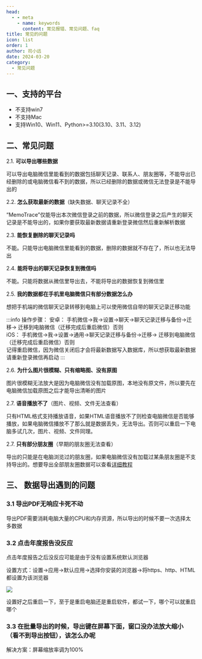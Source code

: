 ```yaml
---
head:
  - - meta
    - name: keywords
      content: 常见报错、常见问题、faq
title: 常见的问题
icon: list
order: 1
author: 司小远
date: 2024-03-20
category:
  - 常见问题
---
```


## 一、支持的平台

* 不支持win7
* 不支持Mac
* 支持Win10、Win11、Python>=3.10(3.10、3.11、3.12)

## 二、常见问题

2.1. **可以导出哪些数据**

  可以导出电脑微信里能看到的数据包括聊天记录、联系人、朋友圈等，不能导出已经删除的或电脑微信看不到的数据，所以已经删除的数据或微信无法登录是不能导出的

2.2. **怎么获取最新的数据**（缺失数据、聊天记录不全）

  “MemoTrace”仅能导出本次微信登录之前的数据，所以微信登录之后产生的聊天记录是不能导出的，如果你要获取最新数据请重新登录微信然后重新解析数据

2.3. **能恢复删除的聊天记录吗**

  不能。只能导出电脑微信里能看到的数据，删除的数据就不存在了，所以也无法导出

2.4. **能将导出的聊天记录恢复到微信吗**

  不能。只能将数据从微信里导出去，不能将导出的数据恢复到微信里

2.5. **我的数据都在手机里电脑微信只有部分数据怎么办**

  想把手机端的微信聊天记录转移到电脑上可以使用微信自带的聊天记录迁移功能

:::info
操作步骤：
安卓： 手机微信->我->设置->聊天->聊天记录迁移与备份->迁移-> 迁移到电脑微信（迁移完成后重启微信）否则<br>
iOS： 手机微信->我->设置->通用->聊天记录迁移与备份->迁移-> 迁移到电脑微信（迁移完成后重启微信）否则<br>
记得重启微信，因为微信关闭后才会将最新数据写入数据库，所以想获取最新数据请重新登录微信再启动
:::

2.6. **为什么图片很模糊、只有缩略图、没有原图**

  图片很模糊无法放大是因为电脑微信没有加载原图，本地没有原文件，所以要先在电脑微信加载原图之后才能导出清晰的图片

2.7. **语音播放不了**（图片、视频、文件无法查看）

  只有HTML格式支持播放语音，如果HTML语音播放不了则检查电脑微信是否能够播放，如果电脑微信播放不了那么就是数据丢失，无法导出。否则可以重启一下电脑多试几次，图片、视频、文件同理。

2.7. **只有部分朋友圈**（早期的朋友圈无法查看）

  导出的只能是在电脑浏览过的朋友圈，如果电脑微信没有加载过某条朋友圈是不支持导出的。想要导出全部朋友圈数据可以查看[详细教程](../deploy/pyq.md)

## 三、 数据导出遇到的问题

### 3.1 导出PDF无响应卡死不动
    
导出PDF需要消耗电脑大量的CPU和内存资源，所以导出的时候不要一次选择太多数据

### 3.2 点击年度报告没反应

点击年度报告之后没反应可能是由于没有设置系统默认浏览器

设置方式：设置->应用->默认应用->选择你安装的浏览器->将https、http、HTML都设置为该浏览器

![](https://blog.lc044.love/static/img/6140a9235a77711586da7de48aef0c6e.clipboard-2024-04-01.webp)

设置好之后重启一下，至于是重启电脑还是重启软件，都试一下，哪个可以就重启哪个

### 3.3 在批量导出的时候，导出键在屏幕下面，窗口没办法放大缩小（看不到导出按钮），该怎么办呢

解决方案：屏幕缩放率调为100%

